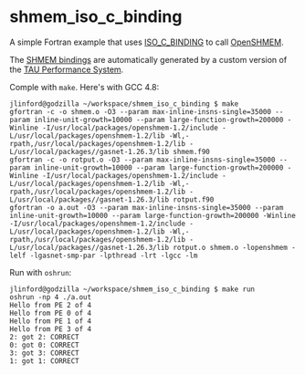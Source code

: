 # shmem_iso_c_binding

A simple Fortran example that uses [ISO_C_BINDING](https://gcc.gnu.org/onlinedocs/gfortran/ISO_005fC_005fBINDING.html) to call [OpenSHMEM](http://www.openshmem.org/).

The [SHMEM bindings](https://github.com/jlinford/shmem_iso_c_binding/blob/master/shmem.f90) are automatically generated by a custom version of the [TAU Performance System](http://tau.uoregon.edu/).

Comple with `make`.  Here's with GCC 4.8:
```
jlinford@godzilla ~/workspace/shmem_iso_c_binding $ make
gfortran -c -o shmem.o -O3 --param max-inline-insns-single=35000 --param inline-unit-growth=10000 --param large-function-growth=200000 -Winline -I/usr/local/packages/openshmem-1.2/include -L/usr/local/packages/openshmem-1.2/lib -Wl,-rpath,/usr/local/packages/openshmem-1.2/lib -L/usr/local/packages//gasnet-1.26.3/lib shmem.f90
gfortran -c -o rotput.o -O3 --param max-inline-insns-single=35000 --param inline-unit-growth=10000 --param large-function-growth=200000 -Winline -I/usr/local/packages/openshmem-1.2/include -L/usr/local/packages/openshmem-1.2/lib -Wl,-rpath,/usr/local/packages/openshmem-1.2/lib -L/usr/local/packages//gasnet-1.26.3/lib rotput.f90
gfortran -o a.out -O3 --param max-inline-insns-single=35000 --param inline-unit-growth=10000 --param large-function-growth=200000 -Winline -I/usr/local/packages/openshmem-1.2/include -L/usr/local/packages/openshmem-1.2/lib -Wl,-rpath,/usr/local/packages/openshmem-1.2/lib -L/usr/local/packages//gasnet-1.26.3/lib rotput.o shmem.o -lopenshmem -lelf -lgasnet-smp-par -lpthread -lrt -lgcc -lm
```

Run with `oshrun`:
```
jlinford@godzilla ~/workspace/shmem_iso_c_binding $ make run
oshrun -np 4 ./a.out
Hello from PE 2 of 4
Hello from PE 0 of 4
Hello from PE 1 of 4
Hello from PE 3 of 4
2: got 2: CORRECT
0: got 0: CORRECT
3: got 3: CORRECT
1: got 1: CORRECT
```
